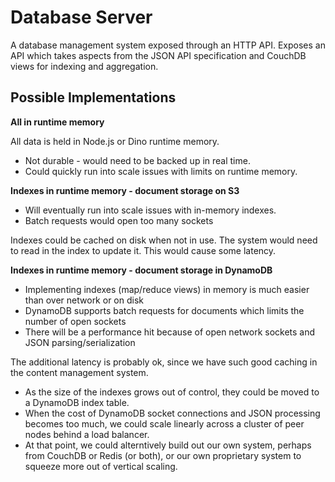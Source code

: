 Database Server
===============

A database management system exposed through an HTTP API. Exposes an API which takes aspects from the JSON API specification and CouchDB views for indexing and aggregation.

Possible Implementations
------------------------

__All in runtime memory__

All data is held in Node.js or Dino runtime memory.

- Not durable - would need to be backed up in real time.
- Could quickly run into scale issues with limits on runtime memory.

__Indexes in runtime memory - document storage on S3__

- Will eventually run into scale issues with in-memory indexes.
- Batch requests would open too many sockets

Indexes could be cached on disk when not in use. The system would need to read in the index to update it. This would cause some latency.

__Indexes in runtime memory - document storage in DynamoDB__

- Implementing indexes (map/reduce views) in memory is much easier than over network or on disk
- DynamoDB supports batch requests for documents which limits the number of open sockets
- There will be a performance hit because of open network sockets and JSON parsing/serialization

The additional latency is probably ok, since we have such good caching in the content management system.

- As the size of the indexes grows out of control, they could be moved to a DynamoDB index table.
- When the cost of DynamoDB socket connections and JSON processing becomes too much, we could scale linearly across a cluster of peer nodes behind a load balancer.
- At that point, we could alterntively build out our own system, perhaps from CouchDB or Redis (or both), or our own proprietary system to squeeze more out of vertical scaling.
